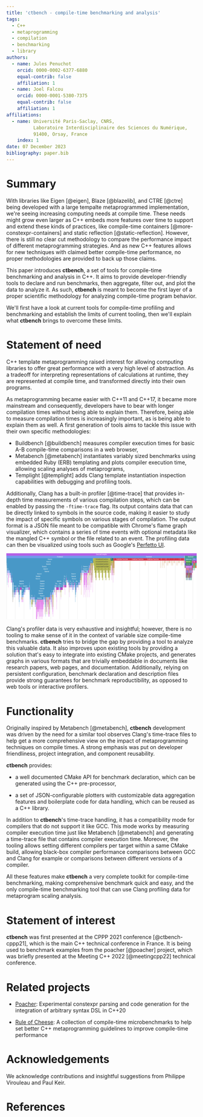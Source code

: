 ```yaml
---
title: 'ctbench - compile-time benchmarking and analysis'
tags:
  - C++
  - metaprogramming
  - compilation
  - benchmarking
  - library
authors:
  - name: Jules Penuchot
    orcid: 0000-0002-6377-6880
    equal-contrib: false
    affiliation: 1
  - name: Joel Falcou
    orcid: 0000-0001-5380-7375
    equal-contrib: false
    affiliation: 1
affiliations:
  - name: Université Paris-Saclay, CNRS,
          Laboratoire Interdisciplinaire des Sciences du Numérique,
          91400, Orsay, France
    index: 1
date: 07 December 2023
bibliography: paper.bib
---
```


# Summary

With libraries like Eigen [@eigen], Blaze [@blazelib], and CTRE [@ctre] being
developed with a large tempalte metaprogrammed implementation, we're seeing
increasing computing needs at compile time. These needs might grow even larger
as C++ embeds more features over time to support and extend these kinds of
practices, like compile-time containers [@more-constexpr-containers] and static
reflection [@static-reflection]. However, there is still no clear cut methodology
to compare the performance impact of different metaprogramming strategies. And
as new C++ features allows for new techniques with claimed better compile-time
performance, no proper methodologies are provided to back up those claims.

This paper introduces **ctbench**, a set of tools for compile-time
benchmarking and analysis in C++. It aims to provide developer-friendly tools to
declare and run benchmarks, then aggregate, filter out, and plot the data to
analyze it. As such, **ctbench** is meant to become the first layer of a proper
scientific methodology for analyzing compile-time program behavior.

We'll first have a look at current tools for compile-time profiling and
benchmarking and establish the limits of current tooling, then we'll explain
what **ctbench** brings to overcome these limits.

# Statement of need

C++ template metaprogramming raised interest for allowing computing libraries to
offer great performance with a very high level of abstraction. As a tradeoff for
interpreting representations of calculations at runtime, they are represented at
compile time, and transformed directly into their own programs.

As metaprogramming became easier with C++11 and C++17, it became more mainstream
and consequently, developers have to bear with longer compilation times without
being able to explain them. Therefore, being able to measure compilation times
is increasingly important, as is being able to explain them as well. A first
generation of tools aims to tackle this issue with their own specific
methodologies:

- Buildbench [@buildbench] measures compiler execution times for basic
  A-B compile-time comparisons in a web browser,
- Metabench [@metabench] instantiates variably sized benchmarks using embedded
  Ruby (ERB) templating and plots compiler execution time, allowing scaling
  analyses of metaprograms,
- Templight [@templight] adds Clang template instantiation inspection
  capabilities with debugging and profiling tools.

Additionally, Clang has a built-in profiler [@time-trace] that provides in-depth
time measurements of various compilation steps, which can be enabled by passing
the `-ftime-trace` flag. Its output contains data that can be directly linked to
symbols in the source code, making it easier to study the impact of specific
symbols on various stages of compilation. The output format is a JSON file meant
to be compatible with Chrome's flame graph visualizer, which contains a series of
time events with optional metadata like the mangled C++ symbol or the file
related to an event. The profiling data can then be visualized using tools such
as Google's [Perfetto UI](https://ui.perfetto.dev/).

![Perfetto UI displaying a sample Clang time trace file](docs/images/perfetto-ui.png)

Clang's profiler data is very exhaustive and insightful; however, there is no
tooling to make sense of it in the context of variable size compile-time
benchmarks. **ctbench** tries to bridge the gap by providing a tool to analyze
this valuable data. It also improves upon existing tools by providing a solution
that's easy to integrate into existing CMake projects, and generates graphs in
various formats that are trivially embeddable in documents like research papers,
web pages, and documentation. Additionally, relying on persistent configuration,
benchmark declaration and description files provide strong guarantees for
benchmark reproductibility, as opposed to web tools or interactive profilers.

# Functionality

Originally inspired by Metabench [@metabench], **ctbench** development was
driven by the need for a similar tool observes Clang's
time-trace files to help get a more comprehensive view on the impact of
metaprogramming techniques on compile times. A strong emphasis was put on
developer friendliness, project integration, and component reusability.

**ctbench** provides:

- a well documented CMake API for benchmark declaration, which can be generated
  using the C++ pre-processor,

- a set of JSON-configurable plotters with customizable data aggregation
  features and boilerplate code for data handling, which can be reused as a C++
  library.

In addition to **ctbench**'s time-trace handling, it has a compatibility mode
for compilers that do not support it like GCC. This mode works by measuring
compiler execution time just like Metabench [@metabench] and generating a
time-trace file that contains compiler execution time. Moreover, the tooling
allows setting different compilers per target within a same CMake build,
allowing black-box compiler performance comparisons between GCC and Clang for
example or comparisons between different versions of a compiler.

All these features make **ctbench** a very complete toolkit for compile-time
benchmarking, making comprehensive benchmark quick and easy, and the only
compile-time benchmarking tool that can use Clang profiling data for metaprogram
scaling analysis.

# Statement of interest

**ctbench** was first presented at the CPPP 2021 conference [@ctbench-cppp21],
which is the main C++ technical conference in France. It is being used to
benchmark examples from the poacher [@poacher] project, which was briefly
presented at the Meeting C++ 2022 [@meetingcpp22] technical conference.

# Related projects

- [Poacher](https://github.com/jpenuchot/poacher): Experimental constexpr
  parsing and code generation for the integration of arbitrary syntax DSL in
  C++20

- [Rule of Cheese](https://github.com/jpenuchot/rule-of-cheese): A collection of
  compile-time microbenchmarks to help set better C++ metaprogramming guidelines
  to improve compile-time performance

# Acknowledgements

We acknowledge contributions and insightful suggestions from Philippe Virouleau and Paul Keir.

# References


